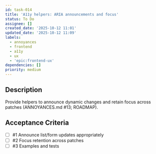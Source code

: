 ```yaml
---
id: task-014
title: 'A11y helpers: ARIA announcements and focus'
status: To Do
assignee: []
created_date: '2025-10-12 11:01'
updated_date: '2025-10-12 11:09'
labels:
  - annoyances
  - frontend
  - a11y
  - ux
  - 'epic:frontend-ux'
dependencies: []
priority: medium
---
```


## Description

<!-- SECTION:DESCRIPTION:BEGIN -->
Provide helpers to announce dynamic changes and retain focus across patches (ANNOYANCES.md #13; ROADMAP).
<!-- SECTION:DESCRIPTION:END -->

## Acceptance Criteria
<!-- AC:BEGIN -->
- [ ] #1 Announce list/form updates appropriately
- [ ] #2 Focus retention across patches
- [ ] #3 Examples and tests
<!-- AC:END -->
